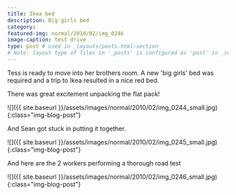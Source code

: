 ```yaml
---
title: Ikea bed
description: Big girls bed
category:
featured-img: normal/2010/02/img_0246
image-caption: test drive
type: post # used in _layouts/posts.html:section
# Note: layout type of files in '_posts' is configured as 'post' in _config.yml
---
```

Tess is ready to move into her brothers room. A new 'big girls' bed was required and a trip to Ikea resulted in a nice red bed.

There was great excitement unpacking the flat pack!

![]({{ site.baseurl }}/assets/images/normal/2010/02/img_0244_small.jpg){:class="img-blog-post"}

And Sean got stuck in putting it together.

![]({{ site.baseurl }}/assets/images/normal/2010/02/img_0245_small.jpg){:class="img-blog-post"}

And here are the 2 workers performing a thorough road test

![]({{ site.baseurl }}/assets/images/normal/2010/02/img_0246_small.jpg){:class="img-blog-post"}
